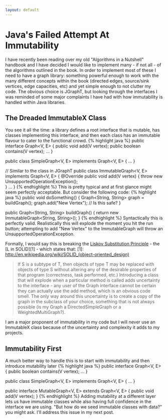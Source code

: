 ```yaml
---
layout: default
---
```

Java's Failed Attempt At Immutability
====================================
I have recently been reading over my old "Algorithms in a Nutshell" handbook and I have decided I would like to implement many - if not all - of the algorithms outlined in the book. In order to implement most of these I need to have a graph library: something powerful enough to work with the many different concepts within the book (directed edges, source/sink vertices, edge capacities, etc) and yet simple enough to not clutter my code. The obvious choice is JGraphT, but looking through the interfaces I was reminded of some major complaints I have had with how immutability is handled within Java libraries.

The Dreaded ImmutableX Class
---------------------------
You see it all the time: a library defines a root interface that is mutable, has classes implementing this interface, and then each class has an immutable flavour to cater to the functional crowd.
{% highlight java %}
public interface Graph<V, E> {
    public void add(V vertex);
    public boolean contains(V vertex);
    ...
}

public class SimpleGraph<V, E> implements Graph<V, E> {
    ...
}

// Similar to the class in JGraphT
public class ImmutableGraph<V, E> implements Graph<V, E> {
    @Override
    public void add(V vertex) {
        throw new UnsupportedOperationException();   
    } 
    ...
}
{% endhighlight %}
This is pretty typical and at first glance might seem perfectly acceptable. But consider the following code:
{% highlight java %}
public void doSomething() {
    Graph<String, String> graph = buildGraph();
    graph.add("New Vertex"); // Is this safe?
}

public Graph<String, String> buildGraph() {
    return new ImmutableGraph<String, String>();
}
{% endhighlight %}
Syntactically this is perfectly valid. Realistically this will explode the moment you hit the run button; attempting to add "New Vertex" to the ImmutableGraph will throw an UnsupportedOperationException.

Formally, I would say this is breaking the [Liskov Substitution Principle](http://en.wikipedia.org/wiki/Liskov_substitution_principle) - the [L in SOLID][1] - which states that:
[1]: http://en.wikipedia.org/wiki/SOLID_(object-oriented_design)
> If S is a subtype of T, then objects of type T may be replaced with objects of type S without altering any of the desirable properties of that program (correctness, task performed, etc.)
Introducing a class that will explode when a particular method is called adds uncertainty to the interface - any user of the Graph interface cannot be certain they can actually use the add method, which is an obvious code smell. The only way around this uncertainty is to create a copy of the graph in the subclass of your choice, something that is not always possible (is my Graph a DirectedSimpleGraph or a WeightedMultiGraph?).

I am a major proponent of immutability in my code but I will never use an ImmutableX class because of the uncertainty and complexity it adds to my projects.

Immutability First
-----------------
A much better way to handle this is to start with immutability and then introduce mutability later
{% highlight java %}
public interface Graph<V, E> {
    public boolean contains(V vertex);
    ...
}

public class SimpleGraph<V, E> implements Graph<V, E> {
    ...
}

public interface MutableGraph<V, E> extends Graph<V, E> {
    public void add(V vertex);
}
{% endhighlight %}
Adding mutability at a different layer lets us have immutable classes while also having full confidence in the interface we are using. "But how do we seed immutable classes with data?" you might ask. I'll address this issue in my next post.
